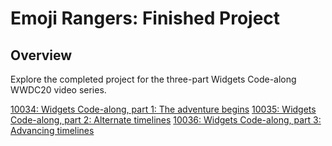 # Emoji Rangers: Finished Project

## Overview

Explore the completed project for the three-part Widgets Code-along WWDC20 video series.

[10034: Widgets Code-along, part 1: The adventure begins](https://developer.apple.com/wwdc20/10034/)
[10035: Widgets Code-along, part 2: Alternate timelines](https://developer.apple.com/wwdc20/10035/)
[10036: Widgets Code-along, part 3: Advancing timelines](https://developer.apple.com/wwdc20/10036/)
